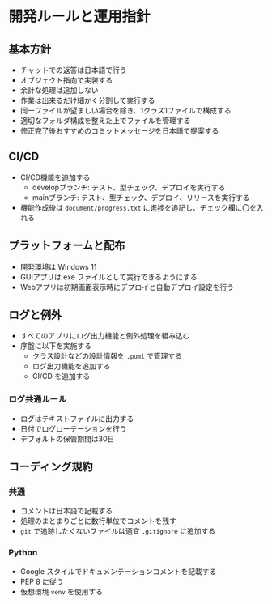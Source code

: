 # 開発ルールと運用指針

## 基本方針
- チャットでの返答は日本語で行う
- オブジェクト指向で実装する
- 余計な処理は追加しない
- 作業は出来るだけ細かく分割して実行する
- 同一ファイルが望ましい場合を除き、1クラス1ファイルで構成する
- 適切なフォルダ構成を整えた上でファイルを管理する
- 修正完了後おすすめのコミットメッセージを日本語で提案する

## CI/CD
- CI/CD機能を追加する
  - developブランチ: テスト、型チェック、デプロイを実行する
  - mainブランチ: テスト、型チェック、デプロイ、リリースを実行する
- 機能作成後は `document/progress.txt` に進捗を追記し、チェック欄に〇を入れる

## プラットフォームと配布
- 開発環境は Windows 11
- GUIアプリは exe ファイルとして実行できるようにする
- Webアプリは初期画面表示時にデプロイと自動デプロイ設定を行う

## ログと例外
- すべてのアプリにログ出力機能と例外処理を組み込む
- 序盤に以下を実施する
  - クラス設計などの設計情報を `.puml` で管理する
  - ログ出力機能を追加する
  - CI/CD を追加する

### ログ共通ルール
- ログはテキストファイルに出力する
- 日付でログローテーションを行う
- デフォルトの保管期間は30日

## コーディング規約
### 共通
- コメントは日本語で記載する
- 処理のまとまりごとに数行単位でコメントを残す
- `git` で追跡したくないファイルは適宜 `.gitignore` に追加する

### Python
- Google スタイルでドキュメンテーションコメントを記載する
- PEP 8 に従う
- 仮想環境 `venv` を使用する

